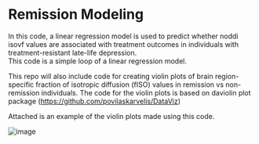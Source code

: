 # Remission Modeling

In this code, a linear regression model is used to predict whether noddi isovf values are associated with treatment outcomes in individuals with treatment-resistant late-life depression.   
This code is a simple loop of a linear regression model. 

This repo will also include code for creating violin plots of brain region-specific fraction of isotropic diffusion (fISO) values in remission vs non-remission individuals. 
The code for the violin plots is based on daviolin plot package (https://github.com/povilaskarvelis/DataViz) 

Attached is an example of the violin plots made using this code. 

![image](https://github.com/user-attachments/assets/4f273607-7fc6-4d20-8d5f-25f79936838b)
